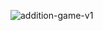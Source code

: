 ![addition-game-v1](https://github.com/Aravindh5466/Addition-game/assets/119068934/9d749770-2e31-4f26-ba7a-7b8cca62ac61)
